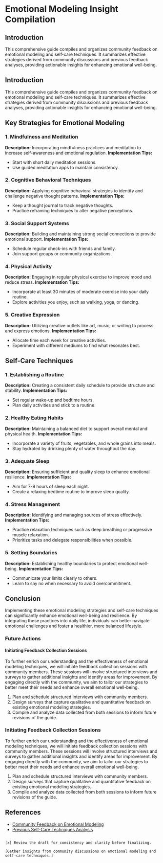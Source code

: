 

# Emotional Modeling Insight Compilation

## Introduction

This comprehensive guide compiles and organizes community feedback on emotional modeling and self-care techniques. It summarizes effective strategies derived from community discussions and previous feedback analyses, providing actionable insights for enhancing emotional well-being.

## Introduction

This comprehensive guide compiles and organizes community feedback on emotional modeling and self-care techniques. It summarizes effective strategies derived from community discussions and previous feedback analyses, providing actionable insights for enhancing emotional well-being.

## Key Strategies for Emotional Modeling

### 1. Mindfulness and Meditation
**Description:** Incorporating mindfulness practices and meditation to increase self-awareness and emotional regulation.
**Implementation Tips:**
- Start with short daily meditation sessions.
- Use guided meditation apps to maintain consistency.

### 2. Cognitive Behavioral Techniques
**Description:** Applying cognitive behavioral strategies to identify and challenge negative thought patterns.
**Implementation Tips:**
- Keep a thought journal to track negative thoughts.
- Practice reframing techniques to alter negative perceptions.

### 3. Social Support Systems
**Description:** Building and maintaining strong social connections to provide emotional support.
**Implementation Tips:**
- Schedule regular check-ins with friends and family.
- Join support groups or community organizations.

### 4. Physical Activity
**Description:** Engaging in regular physical exercise to improve mood and reduce stress.
**Implementation Tips:**
- Incorporate at least 30 minutes of moderate exercise into your daily routine.
- Explore activities you enjoy, such as walking, yoga, or dancing.

### 5. Creative Expression
**Description:** Utilizing creative outlets like art, music, or writing to process and express emotions.
**Implementation Tips:**
- Allocate time each week for creative activities.
- Experiment with different mediums to find what resonates best.

## Self-Care Techniques

### 1. Establishing a Routine
**Description:** Creating a consistent daily schedule to provide structure and stability.
**Implementation Tips:**
- Set regular wake-up and bedtime hours.
- Plan daily activities and stick to a routine.

### 2. Healthy Eating Habits
**Description:** Maintaining a balanced diet to support overall mental and physical health.
**Implementation Tips:**
- Incorporate a variety of fruits, vegetables, and whole grains into meals.
- Stay hydrated by drinking plenty of water throughout the day.

### 3. Adequate Sleep
**Description:** Ensuring sufficient and quality sleep to enhance emotional resilience.
**Implementation Tips:**
- Aim for 7-9 hours of sleep each night.
- Create a relaxing bedtime routine to improve sleep quality.

### 4. Stress Management
**Description:** Identifying and managing sources of stress effectively.
**Implementation Tips:**
- Practice relaxation techniques such as deep breathing or progressive muscle relaxation.
- Prioritize tasks and delegate responsibilities when possible.

### 5. Setting Boundaries
**Description:** Establishing healthy boundaries to protect emotional well-being.
**Implementation Tips:**
- Communicate your limits clearly to others.
- Learn to say no when necessary to avoid overcommitment.

## Conclusion

Implementing these emotional modeling strategies and self-care techniques can significantly enhance emotional well-being and resilience. By integrating these practices into daily life, individuals can better navigate emotional challenges and foster a healthier, more balanced lifestyle.

### Future Actions

#### Initiating Feedback Collection Sessions

To further enrich our understanding and the effectiveness of emotional modeling techniques, we will initiate feedback collection sessions with community members. These sessions will involve structured interviews and surveys to gather additional insights and identify areas for improvement. By engaging directly with the community, we aim to tailor our strategies to better meet their needs and enhance overall emotional well-being.

1. Plan and schedule structured interviews with community members.
2. Design surveys that capture qualitative and quantitative feedback on existing emotional modeling strategies.
3. Compile and analyze data collected from both sessions to inform future revisions of the guide.

### Initiating Feedback Collection Sessions

To further enrich our understanding and the effectiveness of emotional modeling techniques, we will initiate feedback collection sessions with community members. These sessions will involve structured interviews and surveys to gather additional insights and identify areas for improvement. By engaging directly with the community, we aim to tailor our strategies to better meet their needs and enhance overall emotional well-being.

1. Plan and schedule structured interviews with community members.
2. Design surveys that capture qualitative and quantitative feedback on existing emotional modeling strategies.
3. Compile and analyze data collected from both sessions to inform future revisions of the guide.

## References

- [Community Feedback on Emotional Modeling](#)
- [Previous Self-Care Techniques Analysis](#)
```

[x] Review the draft for consistency and clarity before finalizing.

[Gather insights from community discussions on emotional modeling and self-care techniques.]
